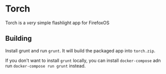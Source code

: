 # Torch

Torch is a *very* simple flashlight app for FirefoxOS

## Building

Install grunt and run `grunt`. It will build the packaged app into `torch.zip`.

If you don't want to install `grunt` locally, you can install `docker-compose` adn run `docker-compose run grunt` instead.
